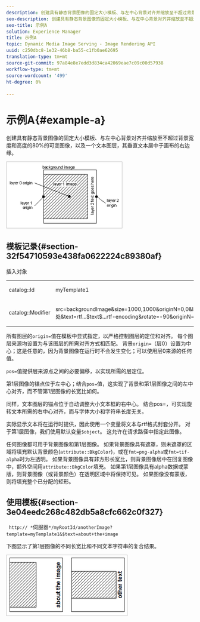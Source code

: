 ```yaml
---
description: 创建具有静态背景图像的固定大小模板、与左中心背景对齐并缩放至不超过背景宽度和高度的80%的可变图像，以及一个文本图层，其垂直文本居中于画布的右边缘。
seo-description: 创建具有静态背景图像的固定大小模板、与左中心背景对齐并缩放至不超过背景宽度和高度的80%的可变图像，以及一个文本图层，其垂直文本居中于画布的右边缘。
seo-title: 示例A
solution: Experience Manager
title: 示例A
topic: Dynamic Media Image Serving - Image Rendering API
uuid: c250dbc8-1e32-46b8-ba55-c1fb0ae62695
translation-type: tm+mt
source-git-commit: 97a84e8e7edd3d834ca42069eae7c09c00d57938
workflow-type: tm+mt
source-wordcount: '499'
ht-degree: 0%

---
```



# 示例A{#example-a}

创建具有静态背景图像的固定大小模板、与左中心背景对齐并缩放至不超过背景宽度和高度的80%的可变图像，以及一个文本图层，其垂直文本居中于画布的右边缘。

![](assets/examplea.png)

## 模板记录{#section-32f54710593e438fa0622224c89380af}

插入对象

<table id="simpletable_97ECA49445634F59B3F1D100412EFC70"> 
 <tr class="strow"> 
  <td class="stentry"> <p> <span class="codeph"> catalog::Id  </span> </p> </td> 
  <td class="stentry"> <p> <span class="codeph"> myTemplate1  </span> </p> </td> 
 </tr> 
 <tr class="strow"> 
  <td class="stentry"> <p> <span class="codeph"> catalog::Modifier  </span> </p> </td> 
  <td class="stentry"> <p> <span class="codeph"> src=backgroundImage&amp;size=1000,1000&amp;originN=0,0&amp;layer=1&amp;src=$object$&amp;size=800,800&amp;originN=-0.5,0&amp;posN=-0.5,0&amp;layer=2&amp;$text=layer+2+text+goes+此处&amp;text=rtf...$text$...rtf-encoding&amp;rotate=-90&amp;originN=0.5,0&amp;posN=0.5,0  </span> </p> </td> 
 </tr> 
</table>

所有图层的`origin=`值在模板中显式指定，以严格控制图层的定位和对齐。 每个图层来源均设置为与该图层的所需对齐方式相匹配。 背景`origin=`（层0）设置为中心；这是任意的，因为背景图像在运行时不会发生变化；可以使用层0来源的任何值。

`pos=`值提供层来源点之间的必要偏移，以实现所需的层定位。

第1层图像的锚点位于左中心；结合`pos=`值，这实现了背景和第1层图像之间的左中心对齐，而不管第1层图像的长宽比如何。

同样，文本图层的锚点位于自动调整大小文本框的右中心。 结合pos=，可实现旋转文本所需的右中心对齐，而与字体大小和字符串长度无关。

实际显示文本将在运行时提供，因此使用一个变量将文本与rtf格式封套分开。 对于第1层图像，我们使用默认变量`$object`。 这允许在请求路径中指定此图像。

任何图像都可用于背景图像和第1层图像。 如果背景图像具有遮罩，则未遮罩的区域将填充默认背景颜色(`attribute::BkgColor`)，或在`fmt=png-alpha`或`fmt=tif-alpha`时为左透明。 如果背景图像具有非方形长宽比，则背景图像居中在回复图像中，额外空间用`attribute::BkgColor`填充。 如果第1层图像具有alpha数据或蒙版，则背景图像（或背景颜色）在透明区域中将保持可见。 如果图像没有蒙版，则将填充整个已分配的矩形。

## 使用模板{#section-3e04eedc268c482db5a8cfc662c0f327}

` http:// *`伺服器`*/myRootId/anotherImage?template=myTemplate1&$text=about+the+image`

下图显示了第1层图像的不同长宽比和不同文本字符串的复合结果。

![](assets/exampleausing.png)

